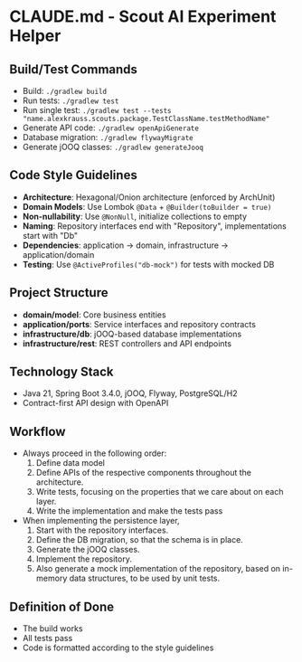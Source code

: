 # CLAUDE.md - Scout AI Experiment Helper

## Build/Test Commands
- Build: `./gradlew build`
- Run tests: `./gradlew test`
- Run single test: `./gradlew test --tests "name.alexkrauss.scouts.package.TestClassName.testMethodName"`
- Generate API code: `./gradlew openApiGenerate`
- Database migration: `./gradlew flywayMigrate`
- Generate jOOQ classes: `./gradlew generateJooq`

## Code Style Guidelines
- **Architecture**: Hexagonal/Onion architecture (enforced by ArchUnit)
- **Domain Models**: Use Lombok `@Data` + `@Builder(toBuilder = true)`
- **Non-nullability**: Use `@NonNull`, initialize collections to empty
- **Naming**: Repository interfaces end with "Repository", implementations start with "Db"
- **Dependencies**: application → domain, infrastructure → application/domain
- **Testing**: Use `@ActiveProfiles("db-mock")` for tests with mocked DB

## Project Structure
- **domain/model**: Core business entities
- **application/ports**: Service interfaces and repository contracts
- **infrastructure/db**: jOOQ-based database implementations
- **infrastructure/rest**: REST controllers and API endpoints

## Technology Stack
- Java 21, Spring Boot 3.4.0, jOOQ, Flyway, PostgreSQL/H2
- Contract-first API design with OpenAPI

## Workflow
- Always proceed in the following order:
  1. Define data model
  2. Define APIs of the respective components throughout the architecture.
  3. Write tests, focusing on the properties that we care about on each layer.
  4. Write the implementation and make the tests pass
- When implementing the persistence layer,
  1. Start with the repository interfaces.
  2. Define the DB migration, so that the schema is in place.
  3. Generate the jOOQ classes.
  4. Implement the repository.
  5. Also generate a mock implementation of the repository, based on in-memory data structures, to be used by unit tests.

## Definition of Done
- The build works
- All tests pass
- Code is formatted according to the style guidelines